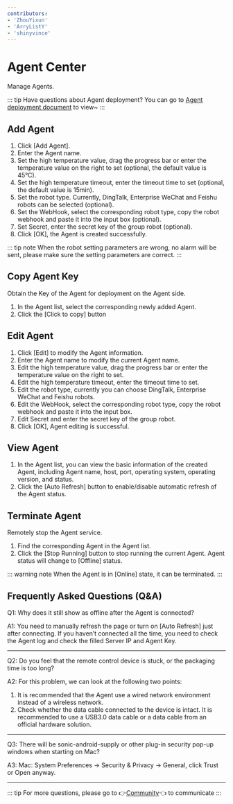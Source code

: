 ```yaml
---
contributors:
- 'ZhouYixun'
- 'ArryListY'
- 'shinyvince'
---
```


# Agent Center

Manage Agents.

::: tip
Have questions about Agent deployment? You can go to [Agent deployment document](https://sonic-cloud.cn/en/deploy/agent-deploy.html) to view~
:::

## Add Agent

1. Click [Add Agent].
2. Enter the Agent name.
3. Set the high temperature value, drag the progress bar or enter the temperature value on the right to set (optional, the default value is 45°C).
4. Set the high temperature timeout, enter the timeout time to set (optional, the default value is 15min).
5. Set the robot type. Currently, DingTalk, Enterprise WeChat and Feishu robots can be selected (optional).
6. Set the WebHook, select the corresponding robot type, copy the robot webhook and paste it into the input box (optional).
7. Set Secret, enter the secret key of the group robot (optional).
8. Click [OK], the Agent is created successfully.

::: tip note
When the robot setting parameters are wrong, no alarm will be sent, please make sure the setting parameters are correct.
:::

## Copy Agent Key

Obtain the Key of the Agent for deployment on the Agent side.

1. In the Agent list, select the corresponding newly added Agent.
2. Click the [Click to copy] button

## Edit Agent

1. Click [Edit] to modify the Agent information.
2. Enter the Agent name to modify the current Agent name.
3. Edit the high temperature value, drag the progress bar or enter the temperature value on the right to set.
4. Edit the high temperature timeout, enter the timeout time to set.
5. Edit the robot type, currently you can choose DingTalk, Enterprise WeChat and Feishu robots.
6. Edit the WebHook, select the corresponding robot type, copy the robot webhook and paste it into the input box.
7. Edit Secret and enter the secret key of the group robot.
8. Click [OK], Agent editing is successful.

## View Agent

1. In the Agent list, you can view the basic information of the created Agent, including Agent name, host, port, operating system, operating version, and status.
2. Click the [Auto Refresh] button to enable/disable automatic refresh of the Agent status.

## Terminate Agent

Remotely stop the Agent service.

1. Find the corresponding Agent in the Agent list.
2. Click the [Stop Running] button to stop running the current Agent. Agent status will change to [Offline] status.

::: warning note
When the Agent is in [Online] state, it can be terminated.
:::

## Frequently Asked Questions (Q&A)

Q1: Why does it still show as offline after the Agent is connected?

A1: You need to manually refresh the page or turn on [Auto Refresh] just after connecting. If you haven’t connected all the time, you need to check the Agent log and check the filled Server IP and Agent Key.

---

Q2: Do you feel that the remote control device is stuck, or the packaging time is too long?

A2: For this problem, we can look at the following two points:
1. It is recommended that the Agent use a wired network environment instead of a wireless network.
2. Check whether the data cable connected to the device is intact. It is recommended to use a USB3.0 data cable or a data cable from an official hardware solution.

---

Q3: There will be sonic-android-supply or other plug-in security pop-up windows when starting on Mac?

A3: Mac: System Preferences -> Security & Privacy -> General, click Trust or Open anyway.

---
::: tip
For more questions, please go to 👉[Community](https://sonic-cloud.wiki)👈 to communicate
:::
